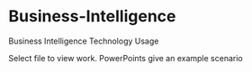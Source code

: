 # Business-Intelligence
Business Intelligence Technology Usage

Select file to view work. PowerPoints give an example scenario
